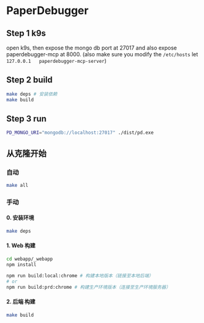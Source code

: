 # PaperDebugger

## Step 1 k9s

open k9s, then expose the mongo db port at 27017
and also expose paperdebugger-mcp at 8000. (also make sure you modify the `/etc/hosts` let `127.0.0.1	paperdebugger-mcp-server`)

## Step 2 build

```bash
make deps # 安装依赖
make build
```


## Step 3 run

```bash
PD_MONGO_URI="mongodb://localhost:27017" ./dist/pd.exe
```


## 从克隆开始

### 自动
```bash
make all
```

### 手动

#### 0. 安装环境

```bash
make deps
```

#### 1. Web 构建

```bash
cd webapp/_webapp
npm install

npm run build:local:chrome # 构建本地版本（链接至本地后端）
# or
npm run build:prd:chrome # 构建生产环境版本（连接至生产环境服务器）
```

#### 2. 后端 构建

```bash
make build
```
